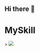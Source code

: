 ## Hi there 👋

<p align="center">
  <H1>MySkill</H1>>
  <a href="https://skillicons.dev">
    <img src="https://skillicons.dev/icons?i=html,css,react,javascript,nextjs,nodejs,mysql,mongodb" />
  </a>
</p>

